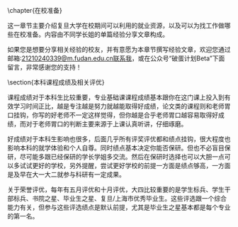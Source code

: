 \chapter{在校准备}

这一章节主要介绍复旦大学在校期间可以利用的就业资源，以及可以为找工作做哪些在校准备。内容由不同学长姐的单篇经验分享文章构成。

如果您是想要分享相关经验的校友，并有意愿为本章节撰写经验文章，欢迎您通过邮箱:21210240339@m.fudan.edu.cn联系我，或在公众号“破蛋计划Beta”下面留言，非常感谢您的支持！

\section{本科课程成绩及相关评优}

课程成绩对于本科生比较重要，专业基础课课程成绩基本跟你在这门课上投入到有效学习时间正比，越是专注越是努力就越能取得好成绩，论文类的课程则和老师胃口挂钩，你写的好老师不一定这样觉得，但你越是合乎老师胃口越容易取得好成绩，而对于老师胃口的判断主要来源于上课认真听讲，仔细琢磨。

好成绩对于本科生影响也很多，后面几乎所有评奖评优都和绩点挂钩，很大程度也影响本科的就学体验和个人自尊。同时绩点基本决定你能否保研。但也不必盲目保研，尽可能多跟已经保研的学长学姐多交流。然后在保研时选择也可以大胆一点可以多试试更好的学校，另外提醒，尝试更好学校的前提一方面是绩点够高，一方面是及早在大一大二就参与科研有一定成果。

关于荣誉评优，每年有五月评优和十月评优，大四比较重要的是学生标兵、学生干部标兵、书院之星、毕业生之星、复旦/上海市优秀毕业生。这些评选跟一个综合能力有关，但参与这些评选绩点是默认前提，尤其是毕业生之星基本都是每个专业的第一名。
